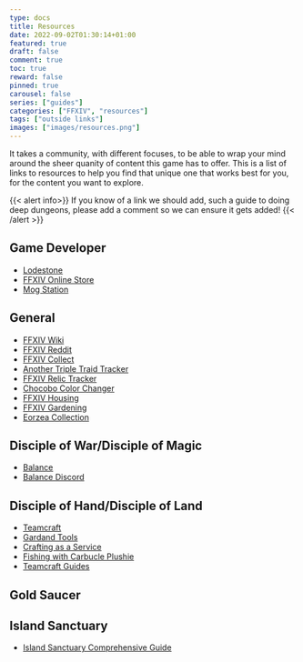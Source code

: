 ```yaml
---
type: docs
title: Resources
date: 2022-09-02T01:30:14+01:00
featured: true
draft: false
comment: true
toc: true
reward: false
pinned: true
carousel: false
series: ["guides"]
categories: ["FFXIV", "resources"]
tags: ["outside links"]
images: ["images/resources.png"]
---
```


It takes a community, with different focuses, to be able to wrap your mind around the sheer quanity of content this game has to offer. This is a list of links to resources to help you find that unique one that works best for you, for the content you want to explore.

{{< alert info>}}
If you know of a link we should add, such a guide to doing deep dungeons, please add a comment so we can ensure it gets added!
{{< /alert >}}

<!--more-->

## Game Developer

- [Lodestone](https://eu.finalfantasyxiv.com/lodestone/)
- [FFXIV Online Store](https://store.finalfantasyxiv.com/ffxivstore/en-gb/)
- [Mog Station](http://sqex.to/Msp)

## General

- [FFXIV Wiki](https://ffxiv.consolegameswiki.com/wiki/FF14_Wiki)
- [FFXIV Reddit](https://www.reddit.com/r/ffxiv/)
- [FFXIV Collect](https://ffxivcollect.com/)
- [Another Triple Traid Tracker](https://triad.raelys.com/)
- [FFXIV Relic Tracker](https://ffxivrelictracker.com/)
- [Chocobo Color Changer](https://ffxivchocobo.com/en)
- [FFXIV Housing](https://en.ff14housing.com/)
- [FFXIV Gardening](https://ffxivgardening.com/)
- [Eorzea Collection](https://ffxiv.eorzeacollection.com/)

## Disciple of War/Disciple of Magic

- [Balance](https://www.thebalanceffxiv.com/)
- [Balance Discord](https://discord.gg/thebalanceffxiv)

## Disciple of Hand/Disciple of Land

- [Teamcraft](https://ffxivteamcraft.com/)
- [Gardand Tools](https://www.garlandtools.org/)
- [Crafting as a Service](https://ffxivcrafting.com/)
- [Fishing with Carbucle Plushie](https://ff14fish.carbuncleplushy.com/)
- [Teamcraft Guides](https://guides.ffxivteamcraft.com/)

## Gold Saucer

## Island Sanctuary

- [Island Sanctuary Comprehensive Guide](https://docs.google.com/spreadsheets/d/1R4UKA2zZ1MZ7sRUEBAi2Eh0NCVPbb1iQh8BjoQ_vVX4/edit#gid=306563550)
